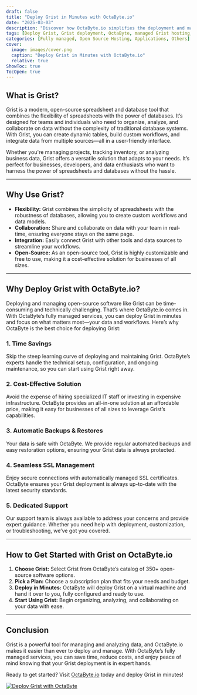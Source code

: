 ```yaml
---
draft: false
title: "Deploy Grist in Minutes with OctaByte.io"
date: "2025-03-03"
description: "Discover how OctaByte.io simplifies the deployment and management of Grist, a powerful open-source spreadsheet and database tool. Save time, reduce costs, and enjoy seamless technical support with OctaByte's fully managed services."
tags: [Deploy Grist, Grist deployment, OctaByte, managed Grist hosting, open-source spreadsheet, database tool, managed open-source software, Grist benefits, OctaByte services, Grist deployment made easy]
categories: [Fully managed, Open Source Hosting, Applications, Others]
cover:
  image: images/cover.png
  caption: "Deploy Grist in Minutes with OctaByte.io"
  relative: true
ShowToc: true
TocOpen: true
---
```



## What is Grist?

Grist is a modern, open-source spreadsheet and database tool that combines the flexibility of spreadsheets with the power of databases. It’s designed for teams and individuals who need to organize, analyze, and collaborate on data without the complexity of traditional database systems. With Grist, you can create dynamic tables, build custom workflows, and integrate data from multiple sources—all in a user-friendly interface.

Whether you're managing projects, tracking inventory, or analyzing business data, Grist offers a versatile solution that adapts to your needs. It’s perfect for businesses, developers, and data enthusiasts who want to harness the power of spreadsheets and databases without the hassle.

---

## Why Use Grist?

- **Flexibility:** Grist combines the simplicity of spreadsheets with the robustness of databases, allowing you to create custom workflows and data models.
- **Collaboration:** Share and collaborate on data with your team in real-time, ensuring everyone stays on the same page.
- **Integration:** Easily connect Grist with other tools and data sources to streamline your workflows.
- **Open-Source:** As an open-source tool, Grist is highly customizable and free to use, making it a cost-effective solution for businesses of all sizes.

---

## Why Deploy Grist with OctaByte.io?

Deploying and managing open-source software like Grist can be time-consuming and technically challenging. That’s where OctaByte.io comes in. With OctaByte’s fully managed services, you can deploy Grist in minutes and focus on what matters most—your data and workflows. Here’s why OctaByte is the best choice for deploying Grist:

### 1. **Time Savings**
   Skip the steep learning curve of deploying and maintaining Grist. OctaByte’s experts handle the technical setup, configuration, and ongoing maintenance, so you can start using Grist right away.

### 2. **Cost-Effective Solution**
   Avoid the expense of hiring specialized IT staff or investing in expensive infrastructure. OctaByte provides an all-in-one solution at an affordable price, making it easy for businesses of all sizes to leverage Grist’s capabilities.

### 3. **Automatic Backups & Restores**
   Your data is safe with OctaByte. We provide regular automated backups and easy restoration options, ensuring your Grist data is always protected.

### 4. **Seamless SSL Management**
   Enjoy secure connections with automatically managed SSL certificates. OctaByte ensures your Grist deployment is always up-to-date with the latest security standards.

### 5. **Dedicated Support**
   Our support team is always available to address your concerns and provide expert guidance. Whether you need help with deployment, customization, or troubleshooting, we’ve got you covered.

---

## How to Get Started with Grist on OctaByte.io

1. **Choose Grist:** Select Grist from OctaByte’s catalog of 350+ open-source software options.
2. **Pick a Plan:** Choose a subscription plan that fits your needs and budget.
3. **Deploy in Minutes:** OctaByte will deploy Grist on a virtual machine and hand it over to you, fully configured and ready to use.
4. **Start Using Grist:** Begin organizing, analyzing, and collaborating on your data with ease.

---

## Conclusion

Grist is a powerful tool for managing and analyzing data, and OctaByte.io makes it easier than ever to deploy and manage. With OctaByte’s fully managed services, you can save time, reduce costs, and enjoy peace of mind knowing that your Grist deployment is in expert hands. 

Ready to get started? Visit [OctaByte.io](https://octabyte.io) today and deploy Grist in minutes!

[![Deploy Grist with OctaByte](/images/deploy-on-octabyte.png)](https://octabyte.io/fully-managed-open-source-services/applications/others/grist)